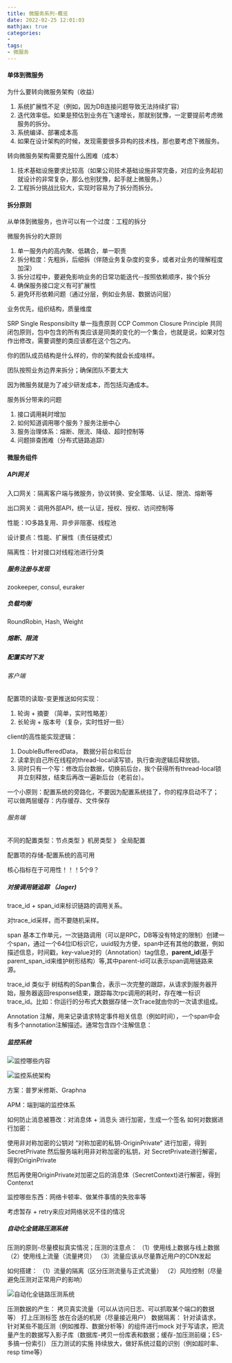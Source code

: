 ```yaml
---
title: 微服务系列-概览
date: 2022-02-25 12:01:03
mathjax: true
categories:
- 
tags: 
- 微服务
---
```


#### 单体到微服务

为什么要转向微服务架构（收益）

1. 系统扩展性不足（例如，因为DB连接问题导致无法持续扩容）
2. 迭代效率低。如果是预估到业务在飞速增长，那就别犹豫，一定要提前考虑微服务的拆分。
3. 系统编译、部署成本高
4. 如果在设计架构的时候，发现需要很多异构的技术栈，那也要考虑下微服务。

转向微服务架构需要克服什么困难（成本）

1. 技术基础设施要求比较高（如果公司技术基础设施非常完备，对应的业务起初就设计的非常复杂，那么也别犹豫，起手就上微服务。）
2. 工程拆分挑战比较大，实现时容易为了拆分而拆分。

#### 拆分原则

从单体到微服务，也许可以有一个过度：工程的拆分

微服务拆分的大原则

1. 单一服务内的高内聚、低耦合，单一职责
2. 拆分粒度：先粗拆，后细拆（伴随业务复杂度的变多，或者对业务的理解程度加深）
3. 拆分过程中，要避免影响业务的日常功能迭代--按照依赖顺序，挨个拆分
4. 确保服务接口定义有可扩展性
5. 避免环形依赖问题（通过分层，例如业务层、数据访问层）

业务优先，组织结构，质量维度

SRP Single Responsibilty 单一指责原则
CCP Common Closure Principle 共同闭包原则，包中包含的所有类应该是同类的变化的一个集合，也就是说，如果对包作出修改，需要调整的类应该都在这个包之内。

你的团队成员结构是什么样的，你的架构就会长成啥样。

团队按照业务边界来拆分；确保团队不要太大

因为微服务就是为了减少研发成本，而包括沟通成本。

服务拆分带来的问题

1. 接口调用耗时增加
2. 如何知道调用哪个服务？服务注册中心
3. 服务治理体系：熔断、限流、降级、超时控制等
4. 问题排查困难（分布式链路追踪）

#### 微服务组件

##### API网关

入口网关：隔离客户端与微服务，协议转换、安全策略、认证、限流、熔断等

出口网关：调用外部API，统一认证，授权、授权、访问控制等

性能：IO多路复用、异步非阻塞、线程池

设计要点：性能、扩展性（责任链模式）

隔离性：针对接口对线程池进行分类

##### 服务注册与发现

zookeeper, consul, euraker

##### 负载均衡

RoundRobin, Hash, Weight

##### 熔断、限流

##### 配置实时下发



###### 客户端

配置项的读取-变更推送如何实现：

1. 轮询 + 摘要 （简单，实时性略差）
2. 长轮询 + 版本号（复杂，实时性好一些）

client的高性能实现逻辑：

1. DoubleBufferedData， 数据分前台和后台
2. 读拿到自己所在线程的thread-local读写锁，执行查询逻辑后释放锁。
3. 同时只有一个写：修改后台数据，切换前后台，挨个获得所有thread-local锁并立刻释放，结束后再改一遍新后台（老前台）。

一个小原则：配置系统的旁路化，不要因为配置系统挂了，你的程序启动不了；
可以做两层缓存：内存缓存、文件保存

###### 服务端

不同的配置类型：节点类型 》机房类型 》 全局配置

配置项的存储-配置系统的高可用

核心指标在于可用性！！！5个9？

##### 对接调用链追踪 （Jager)

trace_id + span_id来标识链路的调用关系。

对trace_id采样，而不要随机采样。

span 基本工作单元，一次链路调用（可以是RPC，DB等没有特定的限制）创建一个span，通过一个64位ID标识它，uuid较为方便，span中还有其他的数据，例如描述信息，时间戳，key-value对的（Annotation）tag信息，**parent_id**(基于parent_span_id来维护树形结构）等,其中parent-id可以表示span调用链路来源。

trace_id 类似于 树结构的Span集合，表示一次完整的跟踪，从请求到服务器开始，服务器返回response结束，跟踪每次rpc调用的耗时，存在唯一标识trace_id。比如：你运行的分布式大数据存储一次Trace就由你的一次请求组成。

Annotation 注解，用来记录请求特定事件相关信息（例如时间），一个span中会有多个annotation注解描述。通常包含四个注解信息：

##### 监控系统

![监控哪些内容](http://cdn.b5mang.com/2021320212041.png)

![监控系统架构](http://cdn.b5mang.com/2021320212155.png)

方案：普罗米修斯、Graphna

APM：端到端的监控体系

如何防止消息被篡改：对消息体 + 消息头 进行加密，生成一个签名
如何对数据进行加密：

使用非对称加密的公钥对 “对称加密的私钥-OriginPrivate“ 进行加密，得到SecretPrivate
然后服务端利用非对称加密的私钥，对 SecretPrivate进行解密，得到OriginPrivate

然后再使用OriginPrivate对加密之后的消息体（SecretContext)进行解密，得到Contenxt

监控哪些东西：网络卡顿率、做某件事情的失败率等

考虑暂存 + retry来应对网络状况不佳的情况

##### 自动化全链路压测系统

压测的原则-尽量模拟真实情况；压测的注意点：
（1）使用线上数据与线上数据
（2）使用线上流量（流量拷贝）
（3）流量应该从尽量靠近用户的CDN发起

如何搭建：
（1）流量的隔离（区分压测流量与正式流量）
（2）风险控制（尽量避免压测对正常用户的影响）

![自动化全链路压测系统](http://cdn.b5mang.com/2021320214129.png)

压测数据的产生：
  拷贝真实流量（可以从访问日志、可以抓取某个端口的数据等）
  打上压测标签
  放在合适的机房（尽量接近用户）
数据隔离：
  针对读请求，针对某些不能压测（例如推荐、数据分析等）的组件进行mock
  对于写请求，把流量产生的数据写入影子库（数据库-拷贝一份库表和数据；缓存-加压测前缀；ES-多搞一份索引）
压力测试的实施
  持续放大，做好系统过载的识别（例如超时率、resp time等）
